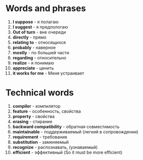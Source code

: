 # Words and phrases
1. **I suppose** - я полагаю
2. **I suggest** - я предпологаю
3. **Out of turn** - вне очереди
4. **directly** - прямо
5. **relating to** - относящихся
6. **probably** - наверное
7. **mostly** - по большей части
8. **regarding** - относительно
9. **realize** - я понимаю
10. **appreciate** - ценить
11. **it works for me** - Меня устраивает

# Technical words
1. **compiler** - компилятор
2. **feature** - особенность, свойства
3. **property** - свойства
4. **erasing** - стирание
5. **backward compatibility** - обратная совместимость
6. **maintainable** - поддерживаемый (легкий в сопровождении)
7. **requirement** - требование
8. **substitution** - заменяемый
9. **recognize** - распознавать, (узнаваемый)
9. **efficient** - эффективный (So it must be more efficient)